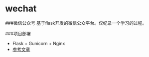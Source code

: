 # wechat
###微信公众号
基于flask开发的微信公众平台。仅纪录一个学习的过程。


###项目部署
 * Flask + Gunicorn + Nginx
 * [参考文章](http://www.cnblogs.com/Ray-liang/p/4837850.html)  